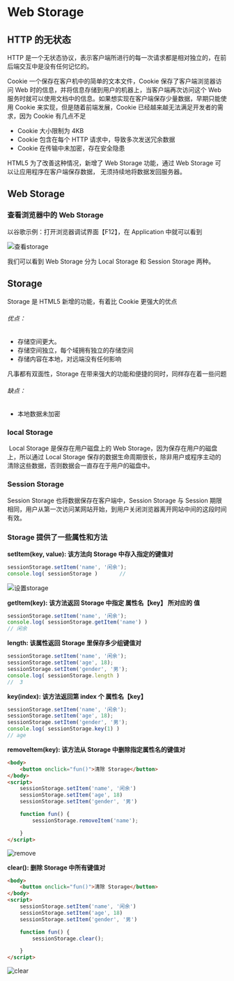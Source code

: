 # Web Storage

## HTTP 的无状态

 HTTP 是一个无状态协议，表示客户端所进行的每一次请求都是相对独立的，在前后端交互中是没有任何记忆的。

Cookie  一个保存在客户机中的简单的文本文件，Cookie 保存了客户端浏览器访问 Web 时的信息，并将信息存储到用户的机器上，当客户端再次访问这个 Web 服务时就可以使用文档中的信息。如果想实现在客户端保存少量数据，早期只能使用 Cookie 来实现，但是随着前端发展，Cookie 已经越来越无法满足开发者的需求，因为 Cookie 有几点不足

- Cookie 大小限制为 4KB
- Cookie 包含在每个 HTTP 请求中，导致多次发送冗余数据
- Cookie 在传输中未加密，存在安全隐患

HTML5 为了改善这种情况，新增了 Web Storage 功能，通过 Web Storage 可以让应用程序在客户端保存数据， 无须持续地将数据发回服务器。



## Web Storage

### 查看浏览器中的 Web Storage 

以谷歌示例：打开浏览器调试界面【F12】，在 Application 中就可以看到

<img src="D:\blog_upload\Blog\images\查看storage.gif" alt="查看storage" style="zoom:100%;" />

我们可以看到 Web Storage 分为 Local Storage 和 Session Storage 两种。



## Storage 

Storage 是 HTML5 新增的功能，有着比 Cookie 更强大的优点

###### 优点：

- 存储空间更大。
- 存储空间独立，每个域拥有独立的存储空间
- 存储内容在本地，对远端没有任何影响

凡事都有双面性，Storage 在带来强大的功能和便捷的同时，同样存在着一些问题

###### 缺点：

- 本地数据未加密



### local Storage

​	Local Storage 是保存在用户磁盘上的 Web Storage，因为保存在用户的磁盘上，所以通过 Local Storage 保存的数据生命周期很长，除非用户或程序主动的清除这些数据，否则数据会一直存在于用户的磁盘中。



###  Session Storage

Session Storage 也将数据保存在客户端中，Session Storage 与 Session 期限相同，用户从第一次访问某网站开始，到用户关闭浏览器离开网站中间的这段时间有效。



### Storage 提供了一些属性和方法

**setItem(key, value):  该方法向 Storage 中存入指定的键值对**

```javascript
sessionStorage.setItem('name', '闲余');
console.log( sessionStorage )		// 
```

![设置storage](D:\blog_upload\Blog\images\设置storage.gif)



**getItem(key):  该方法返回 Storage 中指定 属性名【key】 所对应的 值**

```javascript
sessionStorage.setItem('name', '闲余');
console.log( sessionStorage.getItem('name') ) 
// 闲余
```



**length:  该属性返回 Storage 里保存多少组键值对**

```javascript
sessionStorage.setItem('name', '闲余');
sessionStorage.setItem('age', 18);
sessionStorage.setItem('gender', '男');
console.log( sessionStorage.length )
//  3
```



**key(index):  该方法返回第 index 个 属性名【key】**

```javascript
sessionStorage.setItem('name', '闲余');
sessionStorage.setItem('age', 18);
sessionStorage.setItem('gender', '男');
console.log( sessionStorage.key(1) )
// age
```



**removeItem(key):  该方法从 Storage 中删除指定属性名的键值对**

```html
<body>
    <button onclick="fun()">清除 Storage</button>
</body>
<script>
    sessionStorage.setItem('name', '闲余')
    sessionStorage.setItem('age', 18)
    sessionStorage.setItem('gender', '男')

    function fun() {
        sessionStorage.removeItem('name');

    }
</script>
```

![remove](D:\blog_upload\Blog\images\remove.gif)



**clear():  删除 Storage 中所有键值对**

```html
<body>
    <button onclick="fun()">清除 Storage</button>
</body>
<script>
    sessionStorage.setItem('name', '闲余')
    sessionStorage.setItem('age', 18)
    sessionStorage.setItem('gender', '男')

    function fun() {
        sessionStorage.clear();

    }
</script>
```

![clear](D:\blog_upload\Blog\images\clear.gif)

